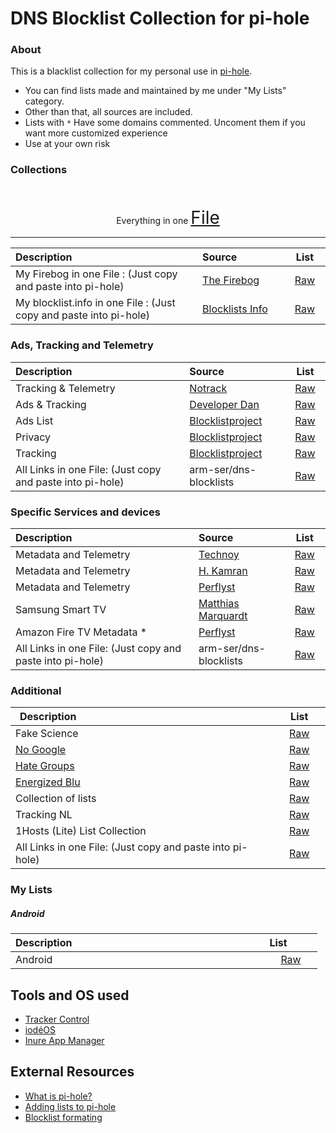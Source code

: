 # DNS Blocklist Collection for pi-hole

### About

This is a blacklist collection for my personal use in [pi-hole](https://pi-hole.net/). 

- You can find lists made and maintained by me under "My Lists" category. 
- Other than that, all sources are included. 
- Lists with `*` Have some domains commented. Uncoment them if you want more customized experience  
- Use at your own risk
 
### Collections

<p align="center" style="margin-top: 50px;">
  Everything in one <a href="https://raw.githubusercontent.com/arm-ser/dns-blocklists/main/all.txt" style="font-size: 28px;" > File</a>
</p>

----

| Description<img width=370/>                                        | Source<img width=120/>                      |                                    List<img width=40>                                    |
|:------------------------------------------------------------------ |:------------------------------------------- |:----------------------------------------------------------------------------------------:|
| My Firebog in one File : (Just copy and paste into pi-hole)        | [The Firebog](https://firebog.net/)         |                  [Raw](https://v.firebog.net/hosts/lists.php?type=tick)                  |
| My blocklist.info in one File : (Just copy and paste into pi-hole) | [Blocklists Info](https://blocklists.info/) | [Raw](https://raw.githubusercontent.com/arm-ser/dns-blocklists/main/blocklists.info.txt) |

### Ads, Tracking and Telemetry

| Description<img width=370/>                               | Source<img width=120/>                                        |                                       List<img width=40>                                        |
|:--------------------------------------------------------- |:------------------------------------------------------------- |:-----------------------------------------------------------------------------------------------:|
| Tracking & Telemetry                                      | [Notrack](https://gitlab.com/quidsup/notrack-blocklists)      |      [Raw](https://gitlab.com/quidsup/notrack-blocklists/raw/master/notrack-blocklist.txt)      |
| Ads & Tracking                                            | [Developer Dan](https://github.com/lightswitch05/hosts)       |      [Raw](https://www.github.developerdan.com/hosts/lists/ads-and-tracking-extended.txt)       |
| Ads List                                                  | [Blocklistproject](https://github.com/blocklistproject/Lists) |             [Raw](https://blocklistproject.github.io/Lists/alt-version/ads-nl.txt)              |
| Privacy                                                   | [Blocklistproject](https://github.com/blocklistproject/Lists) |            [Raw](https://blocklistproject.github.io/Lists/alt-version/piracy-nl.txt)            |
| Tracking                                                  | [Blocklistproject](https://github.com/blocklistproject/Lists) |           [Raw](https://blocklistproject.github.io/Lists/alt-version/tracking-nl.txt)           |
| All Links in one File: (Just copy and paste into pi-hole) | arm-ser/dns-blocklists                                        | [Raw](https://raw.githubusercontent.com/arm-ser/dns-blocklists/main/ads-tracking-telemetry.txt) |
        
### Specific Services and devices

| Description<img width=370/>                               | Source<img width=120/>                                          |                                                               List<img width=40>                                                               |
|:--------------------------------------------------------- |:--------------------------------------------------------------- |:----------------------------------------------------------------------------------------------------------------------------------------------:|
| Metadata and Telemetry                                    | [Technoy](https://www.technoy.de/lists/blocklists-fuer-pihole/) |                              [Raw](https://raw.githubusercontent.com/Perflyst/PiHoleBlocklist/master/SmartTV.txt)                              |
| Metadata and Telemetry                                    | [H. Kamran](https://github.com/hkamran80)                       | [Raw](https://gist.githubusercontent.com/hkamran80/779019103fcd306979411d44c8d38459/raw/e0f084b396bb8ffcb390c8e7272ae96a6c292d10/SmartTV2.txt) |
| Metadata and Telemetry                                    | [Perflyst](https://github.com/Perflyst)                         |                                         [Raw](https://perflyst.github.io/PiHoleBlocklist/SmartTV.txt)                                          |
| Samsung Smart TV                                          | [Matthias Marquardt](https://github.com/marq24)                 |                          [Raw](https://raw.githubusercontent.com/marq24/pihole-blocklist/master/samsung-smart-tv.txt)                          |
| Amazon Fire TV Metadata \*                                | [Perflyst](https://github.com/Perflyst)                         |                                       [Raw](https://perflyst.github.io/PiHoleBlocklist/AmazonFireTV.txt)                                       |
| All Links in one File: (Just copy and paste into pi-hole) | arm-ser/dns-blocklists                                          |   [Raw](https://raw.githubusercontent.com/arm-ser/dns-blocklists/71b5f1c36d6f2de19e98e3cd46f588aaadb21f31/specific-services-and-devices.txt)   |

### Additional
| Description<img width=300/>                                                                          |                                  List<img width=40>                                  |
| ---------------------------------------------------------------------------------------------------- |:------------------------------------------------------------------------------------:|
| Fake Science                                                                                         | [Raw](https://raw.githubusercontent.com/RPiList/specials/master/Blocklisten/Fake-Science)|
| [No Google](https://github.com/nickspaargaren/no-google)                                             | [Raw](https://raw.githubusercontent.com/nickspaargaren/no-google/master/pihole-google.txt) |
| [Hate Groups](https://github.com/chigh/hategroup-dnsbl)                                              | [Raw](https://raw.githubusercontent.com/chigh/hategroup-dnsbl/master/blocklist.txt) |
| [Energized Blu](https://github.com/EnergizedProtection/EnergizedBlu)                                 | [Raw](https://raw.githubusercontent.com/EnergizedProtection/EnergizedBlu/master/energized/blu) |
| Collection of lists                                                                                  | [Raw](https://gist.githubusercontent.com/rgstephens/e17f5730e9d172ce9725060b99375c03/raw/d9af16a5d30af89403e471ccd26f1503a65089b0/adlists.list) |
| Tracking NL                                                                                          | [Raw](https://blocklistproject.github.io/Lists/alt-version/tracking-nl.txt) |
| 1Hosts (Lite) List Collection                                                                        | [Raw](https://raw.githubusercontent.com/arm-ser/dns-blocklists/main/1Hosts.txt) |
| All Links in one File: (Just copy and paste into pi-hole)                                            | [Raw](https://raw.githubusercontent.com/arm-ser/dns-blocklists/main/additional-all.txt) |



### My Lists

##### Android
| Description<img width=300/>                                                                          |                                  List<img width=40>                                  |
| ---------------------------------------------------------------------------------------------------- |:------------------------------------------------------------------------------------:|
| Android                   |     [Raw](https://raw.githubusercontent.com/arm-ser/dns-blocklists/main/other)      |


## Tools and OS used
- [Tracker Control](https://f-droid.org/packages/net.kollnig.missioncontrol.fdroid/) 
- [iodéOS](https://iode.tech/en/iodeos-en/)
- [Inure App Manager](https://github.com/Hamza417/Inure)

## External Resources 
- [What is pi-hole?](https://github.com/pi-hole/pi-hole)  
- [Adding lists to pi-hole](https://www.sammatthews.co.uk/2022/02/pi-hole-ad-lists/)
- [Blocklist formating](https://www.reddit.com/r/pihole/comments/bzufqv/hosts_format_for_blocklist/)


